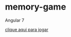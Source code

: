 # memory-game

Angular 7

[clique aqui para jogar](https://ortiz-memorygame.herokuapp.com/memory-game)
